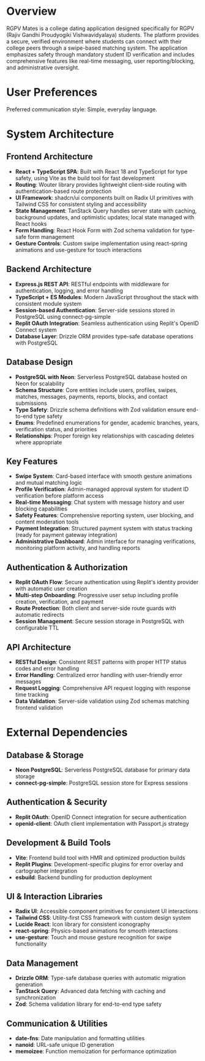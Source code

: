 # Overview

RGPV Mates is a college dating application designed specifically for RGPV (Rajiv Gandhi Proudyogiki Vishwavidyalaya) students. The platform provides a secure, verified environment where students can connect with their college peers through a swipe-based matching system. The application emphasizes safety through mandatory student ID verification and includes comprehensive features like real-time messaging, user reporting/blocking, and administrative oversight.

# User Preferences

Preferred communication style: Simple, everyday language.

# System Architecture

## Frontend Architecture
- **React + TypeScript SPA**: Built with React 18 and TypeScript for type safety, using Vite as the build tool for fast development
- **Routing**: Wouter library provides lightweight client-side routing with authentication-based route protection
- **UI Framework**: shadcn/ui components built on Radix UI primitives with Tailwind CSS for consistent styling and accessibility
- **State Management**: TanStack Query handles server state with caching, background updates, and optimistic updates; local state managed with React hooks
- **Form Handling**: React Hook Form with Zod schema validation for type-safe form management
- **Gesture Controls**: Custom swipe implementation using react-spring animations and use-gesture for touch interactions

## Backend Architecture
- **Express.js REST API**: RESTful endpoints with middleware for authentication, logging, and error handling
- **TypeScript + ES Modules**: Modern JavaScript throughout the stack with consistent module system
- **Session-based Authentication**: Server-side sessions stored in PostgreSQL using connect-pg-simple
- **Replit OAuth Integration**: Seamless authentication using Replit's OpenID Connect system
- **Database Layer**: Drizzle ORM provides type-safe database operations with PostgreSQL

## Database Design
- **PostgreSQL with Neon**: Serverless PostgreSQL database hosted on Neon for scalability
- **Schema Structure**: Core entities include users, profiles, swipes, matches, messages, payments, reports, blocks, and contact submissions
- **Type Safety**: Drizzle schema definitions with Zod validation ensure end-to-end type safety
- **Enums**: Predefined enumerations for gender, academic branches, years, verification status, and priorities
- **Relationships**: Proper foreign key relationships with cascading deletes where appropriate

## Key Features
- **Swipe System**: Card-based interface with smooth gesture animations and mutual matching logic
- **Profile Verification**: Admin-managed approval system for student ID verification before platform access
- **Real-time Messaging**: Chat system with message history and user blocking capabilities
- **Safety Features**: Comprehensive reporting system, user blocking, and content moderation tools
- **Payment Integration**: Structured payment system with status tracking (ready for payment gateway integration)
- **Administrative Dashboard**: Admin interface for managing verifications, monitoring platform activity, and handling reports

## Authentication & Authorization
- **Replit OAuth Flow**: Secure authentication using Replit's identity provider with automatic user creation
- **Multi-step Onboarding**: Progressive user setup including profile creation, verification, and payment
- **Route Protection**: Both client and server-side route guards with automatic redirects
- **Session Management**: Secure session storage in PostgreSQL with configurable TTL

## API Architecture
- **RESTful Design**: Consistent REST patterns with proper HTTP status codes and error handling
- **Error Handling**: Centralized error handling with user-friendly error messages
- **Request Logging**: Comprehensive API request logging with response time tracking
- **Data Validation**: Server-side validation using Zod schemas matching frontend validation

# External Dependencies

## Database & Storage
- **Neon PostgreSQL**: Serverless PostgreSQL database for primary data storage
- **connect-pg-simple**: PostgreSQL session store for Express sessions

## Authentication & Security
- **Replit OAuth**: OpenID Connect integration for secure authentication
- **openid-client**: OAuth client implementation with Passport.js strategy

## Development & Build Tools
- **Vite**: Frontend build tool with HMR and optimized production builds
- **Replit Plugins**: Development-specific plugins for error overlay and cartographer integration
- **esbuild**: Backend bundling for production deployment

## UI & Interaction Libraries
- **Radix UI**: Accessible component primitives for consistent UI interactions
- **Tailwind CSS**: Utility-first CSS framework with custom design system
- **Lucide React**: Icon library for consistent iconography
- **react-spring**: Physics-based animations for smooth interactions
- **use-gesture**: Touch and mouse gesture recognition for swipe functionality

## Data Management
- **Drizzle ORM**: Type-safe database queries with automatic migration generation
- **TanStack Query**: Advanced data fetching with caching and synchronization
- **Zod**: Schema validation library for end-to-end type safety

## Communication & Utilities
- **date-fns**: Date manipulation and formatting utilities
- **nanoid**: URL-safe unique ID generation
- **memoizee**: Function memoization for performance optimization